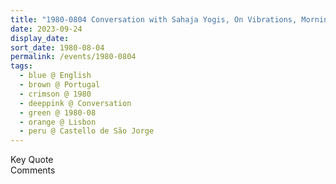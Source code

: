 ```yaml
---
title: "1980-0804 Conversation with Sahaja Yogis, On Vibrations, Morning Visit to Castello de São Jorge, Lisbon, Portugal"
date: 2023-09-24
display_date: 
sort_date: 1980-08-04
permalink: /events/1980-0804
tags:
  - blue @ English
  - brown @ Portugal
  - crimson @ 1980
  - deeppink @ Conversation
  - green @ 1980-08
  - orange @ Lisbon
  - peru @ Castello de São Jorge
---
```


<wave-list>
  <list-title color="green" width="75">Key Quote</list-title>
  <list-item color="BlanchedAlmond"  width="200"></list-item>
  <list-item color="Lavender"></list-item>
  <list-item color="BlanchedAlmond"></list-item>
</wave-list>

<br>

<wave-list>
  <list-title color="green" width="75">Comments</list-title>
  <list-item color="BlanchedAlmond"  width="200"></list-item>
  <list-item color="Lavender"></list-item>
  <list-item color="BlanchedAlmond"></list-item>
</wave-list>
